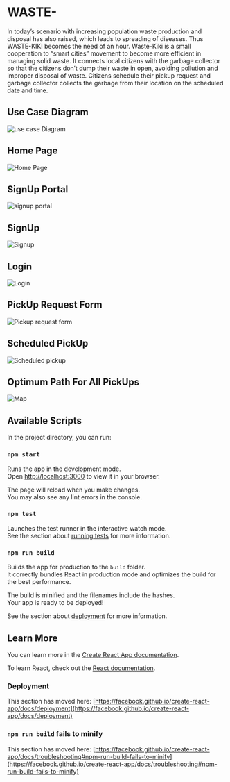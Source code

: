 # WASTE-

In today’s scenario with increasing population waste production and disposal has also raised, which leads to spreading of diseases. Thus WASTE-KIKI becomes the need of an hour.
Waste-Kiki is a small cooperation to “smart cities” movement to become more efficient in managing solid waste.
It connects local citizens with the garbage collector so that the citizens don’t dump their waste in open, avoiding pollution and improper disposal of waste.
Citizens schedule their pickup request and garbage collector collects the garbage from their location on the scheduled date and time.

## Use Case Diagram

![use case Diagram](https://user-images.githubusercontent.com/87543203/192820182-8852ed09-6584-4d66-8ce6-cf605bdd3f65.png)

## Home Page

![Home Page](https://user-images.githubusercontent.com/87543203/192820204-7a0f7e71-5c0d-4195-b2c4-41475cb7e2a6.jpeg)

## SignUp Portal

![signup portal](https://user-images.githubusercontent.com/87543203/192820234-fe38de2a-96ab-4358-b19c-2f956c46a9cc.jpeg)

## SignUp

![Signup](https://user-images.githubusercontent.com/87543203/192820248-9a1563e0-a6cf-402d-82e0-7a079a561cae.png)

## Login

![Login](https://user-images.githubusercontent.com/87543203/192820271-e61024d0-5915-4345-8919-b1a5402c8247.png)

## PickUp Request Form

![Pickup request form](https://user-images.githubusercontent.com/87543203/192820369-c87c743b-ba55-4ddd-a302-e320b0ae907e.jpeg)

## Scheduled PickUp

![Scheduled pickup](https://user-images.githubusercontent.com/87543203/192820393-6779df7a-09f1-4f19-a4e2-50e37a85d7bc.jpeg)

## Optimum Path For All PickUps

![Map](https://user-images.githubusercontent.com/87543203/192820469-fec5a3d3-a3b1-49da-a8d1-c359ff4b8a7d.png)

## Available Scripts

In the project directory, you can run:

### `npm start`

Runs the app in the development mode.\
Open [http://localhost:3000](http://localhost:3000) to view it in your browser.

The page will reload when you make changes.\
You may also see any lint errors in the console.

### `npm test`

Launches the test runner in the interactive watch mode.\
See the section about [running tests](https://facebook.github.io/create-react-app/docs/running-tests) for more information.

### `npm run build`

Builds the app for production to the `build` folder.\
It correctly bundles React in production mode and optimizes the build for the best performance.

The build is minified and the filenames include the hashes.\
Your app is ready to be deployed!

See the section about [deployment](https://facebook.github.io/create-react-app/docs/deployment) for more information.

## Learn More

You can learn more in the [Create React App documentation](https://facebook.github.io/create-react-app/docs/getting-started).

To learn React, check out the [React documentation](https://reactjs.org/).

### Deployment

This section has moved here: [https://facebook.github.io/create-react-app/docs/deployment](https://facebook.github.io/create-react-app/docs/deployment)

### `npm run build` fails to minify

This section has moved here: [https://facebook.github.io/create-react-app/docs/troubleshooting#npm-run-build-fails-to-minify](https://facebook.github.io/create-react-app/docs/troubleshooting#npm-run-build-fails-to-minify)
